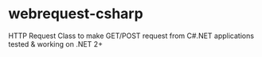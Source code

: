 webrequest-csharp
=================

HTTP Request Class to make GET/POST request from C#.NET applications
tested & working on .NET 2+
